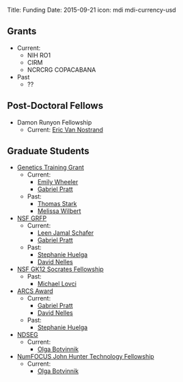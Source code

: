 Title: Funding
Date: 2015-09-21
icon: mdi mdi-currency-usd

## Grants

* Current:
  * NIH RO1
  * CIRM
  * NCRCRG COPACABANA
* Past
  * ??

## Post-Doctoral Fellows

* Damon Runyon Fellowship
  * Current: [Eric Van Nostrand](/people/eric_van_nostrand)

## Graduate Students

* [Genetics Training Grant](http://genetics.ucsd.edu/)
  * Current:
    * [Emily Wheeler](/people/emily_wheeler)
    * [Gabriel Pratt](/people/gabriel_pratt)
  * Past:
    * [Thomas Stark](/people/thomas_stark)
    * [Melissa Wilbert](/people/melissa_wilbert)
* [NSF GRFP](https://www.fastlane.nsf.gov/grfp/Login.do)
  * Current:
    * [Leen Jamal Schafer](/people/leen_jamal_schafer)
    * [Gabriel Pratt](/people/gabriel_pratt)
  * Past:
    * [Stephanie Huelga](/people/stephanie_huelga)
    * [David Nelles](/people/david_nelles)
* [NSF GK12 Socrates Fellowship](http://sciencebridge.ucsd.edu/programs/socrates/)
  * Past:
    * [Michael Lovci](/people/mike_lovci)
* [ARCS Award](https://www.arcsfoundation.org/)
  * Current:
    * [Gabriel Pratt](/people/gabriel_pratt)
    * [David Nelles](/people/david_nelles)
  * Past:
    * [Stephanie Huelga](/people/stephanie_huelga)
* [NDSEG](https://ndseg.asee.org/)
  * Current:
    * [Olga Botvinnik](/people/olga_botvinnik)
* [NumFOCUS John Hunter Technology Fellowship](http://www.numfocus.org/john-hunter-technology-fellowship.html)
  * Current:
    * [Olga Botvinnik](/people/olga_botvinnik)
